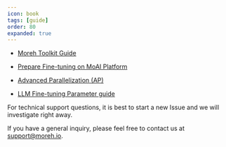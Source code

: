 ```yaml
---
icon: book
tags: [guide]
order: 80
expanded: true
---
```



- [Moreh Toolkit Guide](moreh_toolkit.md)

- [Prepare Fine-tuning on MoAI Platform](Prepare_Fine_tuning_MoAI.md)

- [Advanced Parallelization (AP)](https://docs.moreh.io/supported_documents/ap/)

- [LLM Fine-tuning Parameter guide](LLM_param_guide.md)


For technical support questions, it is best to start a new Issue and we will investigate right away.

If you have a general inquiry, please feel free to contact us at support@moreh.io.

